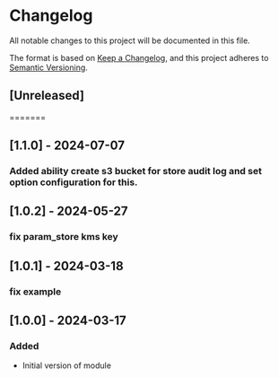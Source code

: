 # Changelog
All notable changes to this project will be documented in this file.

The format is based on [Keep a Changelog](https://keepachangelog.com/en/1.0.0/),
and this project adheres to [Semantic Versioning](https://semver.org/spec/v2.0.0.html).

## [Unreleased]

=======
## [1.1.0] - 2024-07-07
### Added ability create s3 bucket for store audit log and set option configuration for this.

## [1.0.2] - 2024-05-27
### fix param_store kms key

## [1.0.1] - 2024-03-18
### fix example

## [1.0.0] - 2024-03-17
### Added
- Initial version of module
